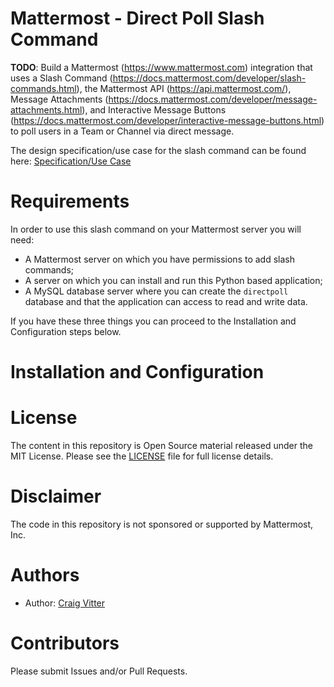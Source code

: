 # Mattermost - Direct Poll Slash Command

**TODO**: Build a Mattermost (https://www.mattermost.com) integration that uses a Slash Command (https://docs.mattermost.com/developer/slash-commands.html), the Mattermost API (https://api.mattermost.com/), Message Attachments (https://docs.mattermost.com/developer/message-attachments.html), and Interactive Message Buttons (https://docs.mattermost.com/developer/interactive-message-buttons.html) to poll users in a Team or Channel via direct message.

The design specification/use case for the slash command can be found here: [Specification/Use Case](SPECIFICATION.md)

# Requirements

In order to use this slash command on your Mattermost server you will need:

* A Mattermost server on which you have permissions to add slash commands;
* A server on which you can install and run this Python based application;
* A MySQL database server where you can create the ``directpoll`` database and that the application can access to read and write data.

If you have these three things you can proceed to the Installation and Configuration steps below.

# Installation and Configuration

# License
The content in this repository is Open Source material released under the MIT License. Please see the [LICENSE](LICENSE) file for full license details.

# Disclaimer

The code in this repository is not sponsored or supported by Mattermost, Inc.

# Authors
* Author: [Craig Vitter](https://github.com/cvitter)

# Contributors 
Please submit Issues and/or Pull Requests.
